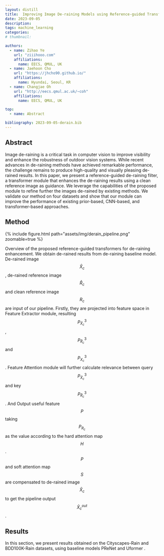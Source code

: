 ```yaml
---
layout: distill
title:  Improving Image De-raining Models using Reference-guided Transformers
date: 2023-09-05
description: 
tags: machine_learning
categories: 
# thumbnail: 

authors:
  - name: Zihao Ye
    url: "ziiihooo.com"
    affiliations:
      name: EECS, QMUL, UK
  - name: Jaehoon Cho
    url: "https://jhcho90.github.io/"
    affiliations:
      name: Hyundai, Seoul, KR
  - name: Changjae Oh
    url: "http://eecs.qmul.ac.uk/~coh"
    affiliations:
      name: EECS, QMUL, UK

top:
  - name: Abstract

bibliography: 2023-09-05-derain.bib
---
```


<script src="https://d3js.org/d3.v7.min.js"></script>

## Abstract

Image de-raining is a critical task in computer vision to improve visibility and enhance the robustness of outdoor vision systems. While recent advances in de-raining methods have achieved remarkable performance, the challenge remains to produce high-quality and visually pleasing de-rained results. In this paper, we present a reference-guided de-raining filter, a transformer module that enhances the de-raining results using a clean reference image as guidance. We leverage the capabilities of the proposed module to refine further the images de-rained by existing methods. We validate our method on four datasets and show that our module can improve the performance of existing prior-based, CNN-based, and transformer-based approaches.

## Method

<div class="fake-img l-page">
     {% include figure.html path="assets/img/derain_pipeline.png" zoomable=true %}
</div>

Overview of the proposed reference-guided transformers for de-raining enhancement. We obtain de-rained results from de-raining baseline model. De-rained image $$\hat X_c$$ , de-rained reference image $$\hat R_c$$ and clean reference image $$R_c$$ are input of our pipeline. Firstly, they are projected into feature space in Feature Extractor module, resulting $$P^3_{\hat X_c}$$ , $$P^3_{\hat R_c}$$ and $$P^3_{ X_c}$$. Feature Attention module will further calculate relevance between query $$P^3_{\hat X_c}$$ and key $$P^3_{\hat R_c}$$. And Output useful feature $$P$$ taking $$P_{R_c}$$ as the value according to the hard attention map $$H$$. $$P$$ and soft attention map $$S$$ are compensated to de-rained image $$\hat X _c$$ to get the pipeline output $$\hat X_c ^{out}$$ .

## Results
In this section, we present results obtained on the Cityscapes-Rain <d-cite key='Cityscapes-Rain'></d-cite> and BDD100K-Rain <d-cite key='bdd100k, SyRaGAN'></d-cite> datasets, using baseline models PReNet <d-cite key='PReNet'></d-cite> and Uformer <d-cite key='Uformer'></d-cite>.

<div id="result_div" class='l-page'></div>
<script src='/assets/js/de-rain.js'></script>